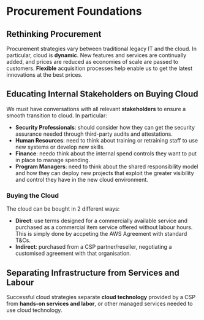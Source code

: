 # Procurement Foundations
## Rethinking Procurement
Procurement strategies vary between traditional legacy IT and the cloud. In particular, cloud is **dynamic**. New features and services are continually added, and prices are reduced as economies of scale are passed to customers. **Flexible** acquisition processes help enable us to get the latest innovations at the best prices.

## Educating Internal Stakeholders on Buying Cloud
We must have conversations with all relevant **stakeholders** to ensure a smooth transition to cloud. In particular:
- **Security Professionals**: should consider how they can get the security assurance needed through third-party audits and attestations.
- **Human Resources**: need to think about training or retraining staff to use new systems or develop new skills.
- **Finance**: needo think about the internal spend controls they want to put in place to manage spending.
- **Program Managers**: need to think about the shared responsibility model and how they can deploy new projects that exploit the greater visibility and control they have in the new cloud environment.

### Buying the Cloud
The cloud can be bought in 2 different ways:
- **Direct**: use terms designed for a commercially available service and purchased as a commercial item service offered without labour hours. This is simply done by accpeting the AWS Agreement with standard T&Cs.
- **Indirect**: purchased from a CSP partner/reseller, negotiating a customised agreement with that organisation.

## Separating Infrastructure from Services and Labour
Successful cloud strategies separate **cloud technology** provided by a CSP from **hands-on services and labor**, or other managed services needed to use cloud technology.
